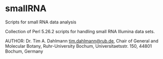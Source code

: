 # smallRNA
Scripts for small RNA data analysis

Collection of Perl 5.26.2 scripts for handling small RNA Illumina data sets.

AUTHOR: 
Dr. Tim A. Dahlmann
tim.dahlmann@rub.de,
Chair of General and Molecular Botany,
Ruhr-University Bochum,
Universitaetsstr. 150,
44801 Bochum, Germany
